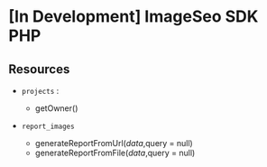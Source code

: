 # [In Development] ImageSeo SDK PHP

## Resources

-   `projects` :

    -   getOwner()

-   `report_images`
    -   generateReportFromUrl($data,$query = null)
    -   generateReportFromFile($data,$query = null)
